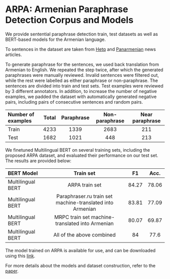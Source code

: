 # ARPA: Armenian Paraphrase Detection Corpus and Models

We provide sentential paraphrase detection train, test datasets as well as BERT-based models for the Armenian language.

To sentences in the dataset are taken from [Hetq](https://hetq.am/) and [Panarmenian](http://www.panarmenian.net/) news articles.

To generate paraphrase for the sentences, we used back translation from Armenian to English. We repeated the step twice, after which the generated paraphrases were manually reviewed. Invalid sentences were filtered out, while the rest were labelled as either paraphrase or non-paraphrase. The sentences are divided into train and test sets. Test examples were reviewed by 3 different annotators. In addition, to increase the number of negative examples, we padded the dataset with automatically generated negative pairs, including pairs of consecutive sentences and random pairs.

|Number of examples|Total|Paraphrase|Non-paraphrase|Near paraphrase|
|:-- |     :---:    | :---:  |          :---:          | :---:  |
|Train   | 4233         |1339   |2683               | 211 |
|Test    | 1682         |1021   |448                  | 213 |

We finetuned Multilingual BERT on several training sets, including the proposed ARPA dataset, and evaluated their performance on our test set. The results are provided below:

|BERT Model | Train set |   F1   |  Acc.     |
|:-- |     :---:    |     :---:    |     :---:    |
|Multilingual BERT | ARPA train set| 84.27|  78.06|
|Multilingual BERT | Paraphraser.ru train set machine-translated into Armenian | 83.81  | 77.09  | 
|Multilingual BERT | MRPC train set machine-translated into Armenian  | 80.07        | 69.87 | 
|Multilingual BERT | All of the above combined | 84 |77.6  |

The model trained on ARPA is available for use, and can be downloaded using this [link](https://drive.google.com/uc?id=14owW5kkZ1JiNa6P-676e-QIj8m8i5e_8).

For more details about the models and dataset construction, refer to the [paper]().
